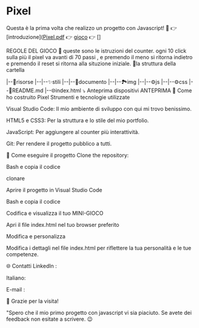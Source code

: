 # Pixel
Questa è la prima volta che realizzo un progetto con Javascript! 🚀
👉 [introduzione]([Pixel.pdf](https://github.com/user-attachments/files/16662816/Pixel.pdf)
👉 [gioco](https://andrea-340.github.io/Pixel/)
👉 []

REGOLE DEL GIOCO 📖
queste sono le istruzioni del counter. ogni 10 click sulla più il pixel va avanti di 70 passi , e premendo il meno si ritorna indietro e premendo il reset si ritorna alla situzione iniziale.
📂la struttura della cartella

|--📁risorse
|--|--✨stili
|--|--📃documento
|--|--🏞️img
|--|--⚙️js
|--|--⚙️css
|--📖README.md
|--🌐index.html
⤵️ Anteprima dispositivi
ANTEPRIMA
🔧 Come ho costruito  Pixel
Strumenti e tecnologie utilizzate

Visual Studio Code: Il mio ambiente di sviluppo con qui mi trovo benissimo.

HTML5 e CSS3: Per la struttura e lo stile del mio portfolio.

JavaScript: Per aggiungere al counter più interattività.

Git: Per rendere il progetto pubblico a tutti.

🚀 Come eseguire il progetto
Clone the repository:

Bash e copia il codice

clonare

Aprire il progetto in Visual Studio Code

Bash e copia il codice

Codifica e visualizza il tuo MINI-GIOCO

Apri il file index.html nel tuo browser preferito

Modifica e personalizza

Modifica i dettagli nel file index.html per riflettere la tua personalità e le tue competenze.

🌐 Contatti
LinkedIn :

Italiano: 

E-mail : 

🙌 Grazie per la visita!

"Spero che il mio primo progetto con javascript vi sia piaciuto. Se avete dei feedback non esitate a scrivere. 😉
